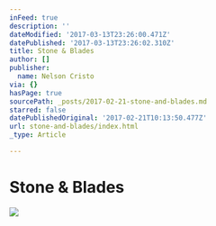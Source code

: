 ```yaml
---
inFeed: true
description: ''
dateModified: '2017-03-13T23:26:00.471Z'
datePublished: '2017-03-13T23:26:02.310Z'
title: Stone & Blades
author: []
publisher:
  name: Nelson Cristo
via: {}
hasPage: true
sourcePath: _posts/2017-02-21-stone-and-blades.md
starred: false
datePublishedOriginal: '2017-02-21T10:13:50.477Z'
url: stone-and-blades/index.html
_type: Article

---
```

# Stone & Blades
![](https://the-grid-user-content.s3-us-west-2.amazonaws.com/5d065a94-d19c-4d66-9af1-f7e1b4579d3a.jpg)